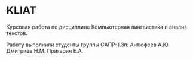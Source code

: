 # KLIAT
Курсовая работа по дисциплине Компьютерная лингвистика и анализ текстов.

Работу выполнили студенты группы САПР-1.3п:
Антюфеев А.Ю.
Дмитриев Н.М.
Пригарин Е.А.
